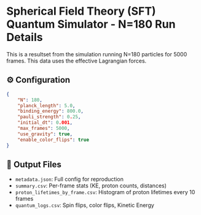 # Spherical Field Theory (SFT) Quantum Simulator - N=180 Run Details

This is a resultset from the simulation running N=180 particles for 5000 frames. This data uses the effective Lagrangian forces.

## ⚙️ Configuration

```json
{
    "N": 180,
    "planck_length": 5.0,
    "binding_energy": 800.0,
    "pauli_strength": 0.25,
    "initial_dt": 0.001,
    "max_frames": 5000,
    "use_gravity": true,
    "enable_color_flips": true
}
```

## 📁 Output Files
- `metadata.json`: Full config for reproduction
- `summary.csv`: Per-frame stats (KE, proton counts, distances)
- `proton_lifetimes_by_frame.csv`: Histogram of proton lifetimes every 10 frames
- `quantum_logs.csv`: Spin flips, color flips, Kinetic Energy
